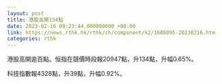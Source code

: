 ```yaml
---
layout: post
title: 港股高開134點
date: 2023-02-16 09:23:44.000000000 +08:00
link: https://news.rthk.hk/rthk/ch/component/k2/1688095-20230216.htm
categories: rthk
---
```


港股高開逾百點。恒指在競價時段報20947點，升134點，升幅0.65%。

科技指數報4328點，升39點，升幅0.92%。

